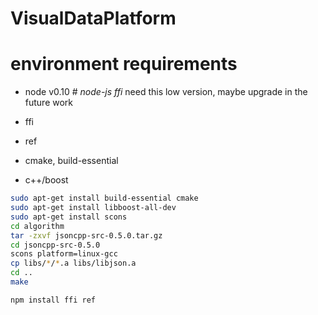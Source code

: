 # VisualDataPlatform

# environment requirements
- node v0.10 # *node-js ffi* need this low version, maybe upgrade in the future work
- ffi
- ref

- cmake, build-essential
- c++/boost

```bash
sudo apt-get install build-essential cmake
sudo apt-get install libboost-all-dev
sudo apt-get install scons
cd algorithm
tar -zxvf jsoncpp-src-0.5.0.tar.gz
cd jsoncpp-src-0.5.0
scons platform=linux-gcc
cp libs/*/*.a libs/libjson.a
cd ..
make

npm install ffi ref
```
